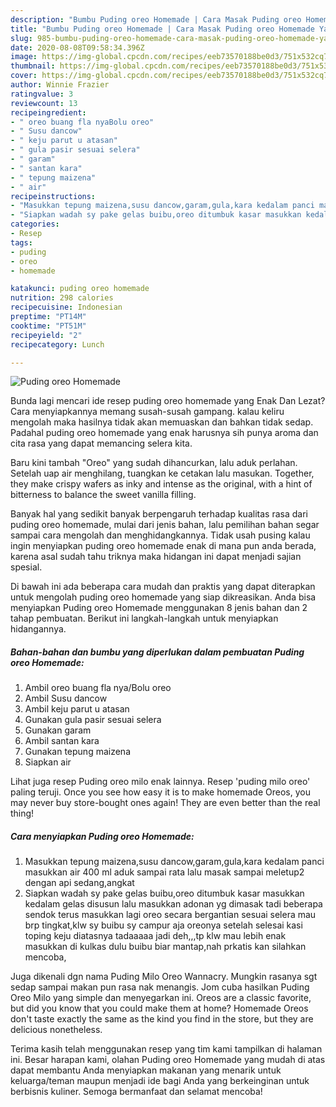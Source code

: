 ```yaml
---
description: "Bumbu Puding oreo Homemade | Cara Masak Puding oreo Homemade Yang Mudah Dan Praktis"
title: "Bumbu Puding oreo Homemade | Cara Masak Puding oreo Homemade Yang Mudah Dan Praktis"
slug: 985-bumbu-puding-oreo-homemade-cara-masak-puding-oreo-homemade-yang-mudah-dan-praktis
date: 2020-08-08T09:58:34.396Z
image: https://img-global.cpcdn.com/recipes/eeb73570188be0d3/751x532cq70/puding-oreo-homemade-foto-resep-utama.jpg
thumbnail: https://img-global.cpcdn.com/recipes/eeb73570188be0d3/751x532cq70/puding-oreo-homemade-foto-resep-utama.jpg
cover: https://img-global.cpcdn.com/recipes/eeb73570188be0d3/751x532cq70/puding-oreo-homemade-foto-resep-utama.jpg
author: Winnie Frazier
ratingvalue: 3
reviewcount: 13
recipeingredient:
- " oreo buang fla nyaBolu oreo"
- " Susu dancow"
- " keju parut u atasan"
- " gula pasir sesuai selera"
- " garam"
- " santan kara"
- " tepung maizena"
- " air"
recipeinstructions:
- "Masukkan tepung maizena,susu dancow,garam,gula,kara kedalam panci masukkan air 400 ml aduk sampai rata lalu masak sampai meletup2 dengan api sedang,angkat"
- "Siapkan wadah sy pake gelas buibu,oreo ditumbuk kasar masukkan kedalam gelas disusun lalu masukkan adonan yg dimasak tadi beberapa sendok terus masukkan lagi oreo secara bergantian sesuai selera mau brp tingkat,klw sy buibu sy campur aja oreonya setelah selesai kasi toping keju diatasnya tadaaaaa jadi deh,,,tp klw mau lebih enak masukkan di kulkas dulu buibu biar mantap,nah prkatis kan silahkan mencoba,"
categories:
- Resep
tags:
- puding
- oreo
- homemade

katakunci: puding oreo homemade 
nutrition: 298 calories
recipecuisine: Indonesian
preptime: "PT14M"
cooktime: "PT51M"
recipeyield: "2"
recipecategory: Lunch

---
```



![Puding oreo Homemade](https://img-global.cpcdn.com/recipes/eeb73570188be0d3/751x532cq70/puding-oreo-homemade-foto-resep-utama.jpg)

Bunda lagi mencari ide resep puding oreo homemade yang Enak Dan Lezat? Cara menyiapkannya memang susah-susah gampang. kalau keliru mengolah maka hasilnya tidak akan memuaskan dan bahkan tidak sedap. Padahal puding oreo homemade yang enak harusnya sih punya aroma dan cita rasa yang dapat memancing selera kita.

Baru kini tambah &#34;Oreo&#34; yang sudah dihancurkan, lalu aduk perlahan. Setelah uap air menghilang, tuangkan ke cetakan lalu masukan. Together, they make crispy wafers as inky and intense as the original, with a hint of bitterness to balance the sweet vanilla filling.

Banyak hal yang sedikit banyak berpengaruh terhadap kualitas rasa dari puding oreo homemade, mulai dari jenis bahan, lalu pemilihan bahan segar sampai cara mengolah dan menghidangkannya. Tidak usah pusing kalau ingin menyiapkan puding oreo homemade enak di mana pun anda berada, karena asal sudah tahu triknya maka hidangan ini dapat menjadi sajian spesial.


Di bawah ini ada beberapa cara mudah dan praktis yang dapat diterapkan untuk mengolah puding oreo homemade yang siap dikreasikan. Anda bisa menyiapkan Puding oreo Homemade menggunakan 8 jenis bahan dan 2 tahap pembuatan. Berikut ini langkah-langkah untuk menyiapkan hidangannya.

<!--inarticleads1-->

##### Bahan-bahan dan bumbu yang diperlukan dalam pembuatan Puding oreo Homemade:

1. Ambil  oreo buang fla nya/Bolu oreo
1. Ambil  Susu dancow
1. Ambil  keju parut u atasan
1. Gunakan  gula pasir sesuai selera
1. Gunakan  garam
1. Ambil  santan kara
1. Gunakan  tepung maizena
1. Siapkan  air


Lihat juga resep Puding oreo milo enak lainnya. Resep &#39;puding milo oreo&#39; paling teruji. Once you see how easy it is to make homemade Oreos, you may never buy store-bought ones again! They are even better than the real thing! 

<!--inarticleads2-->

##### Cara menyiapkan Puding oreo Homemade:

1. Masukkan tepung maizena,susu dancow,garam,gula,kara kedalam panci masukkan air 400 ml aduk sampai rata lalu masak sampai meletup2 dengan api sedang,angkat
1. Siapkan wadah sy pake gelas buibu,oreo ditumbuk kasar masukkan kedalam gelas disusun lalu masukkan adonan yg dimasak tadi beberapa sendok terus masukkan lagi oreo secara bergantian sesuai selera mau brp tingkat,klw sy buibu sy campur aja oreonya setelah selesai kasi toping keju diatasnya tadaaaaa jadi deh,,,tp klw mau lebih enak masukkan di kulkas dulu buibu biar mantap,nah prkatis kan silahkan mencoba,


Juga dikenali dgn nama Puding Milo Oreo Wannacry. Mungkin rasanya sgt sedap sampai makan pun rasa nak menangis. Jom cuba hasilkan Puding Oreo Milo yang simple dan menyegarkan ini. Oreos are a classic favorite, but did you know that you could make them at home? Homemade Oreos don&#39;t taste exactly the same as the kind you find in the store, but they are delicious nonetheless. 

Terima kasih telah menggunakan resep yang tim kami tampilkan di halaman ini. Besar harapan kami, olahan Puding oreo Homemade yang mudah di atas dapat membantu Anda menyiapkan makanan yang menarik untuk keluarga/teman maupun menjadi ide bagi Anda yang berkeinginan untuk berbisnis kuliner. Semoga bermanfaat dan selamat mencoba!
